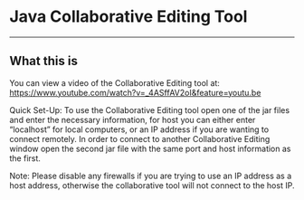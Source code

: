 # Java Collaborative Editing Tool

--- 

## What this is

You can view a video of the Collaborative Editing tool at: 
https://www.youtube.com/watch?v=_4ASffAV2oI&feature=youtu.be

Quick Set-Up:
To use the Collaborative Editing tool open one of the jar files and enter the necessary information, for host you can either enter “localhost” for local computers, or an IP address if you are wanting to connect remotely. In order to connect to another Collaborative Editing window open the second jar file with the same port and host information as the first. 

Note: Please disable any firewalls if you are trying to use an IP address as a host address, otherwise the collaborative tool will not connect to the host IP.
